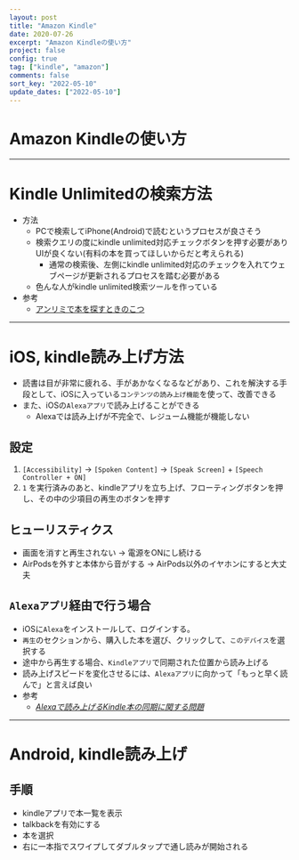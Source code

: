 ```yaml
---
layout: post
title: "Amazon Kindle"
date: 2020-07-26
excerpt: "Amazon Kindleの使い方"
project: false
config: true
tag: ["kindle", "amazon"]
comments: false
sort_key: "2022-05-10"
update_dates: ["2022-05-10"]
---
```


# Amazon Kindleの使い方

---

# Kindle Unlimitedの検索方法
 - 方法
   - PCで検索してiPhone(Android)で読むというプロセスが良さそう
   - 検索クエリの度にkindle unlimited対応チェックボタンを押す必要がありUIが良くない(有料の本を買ってほしいからだと考えられる)
     - 通常の検索後、左側にkindle unlimited対応のチェックを入れてウェブページが更新されるプロセスを踏む必要がある
   - 色んな人がkindle unlimited検索ツールを作っている
 - 参考
   - [アンリミで本を探すときのこつ](https://scrapbox.io/KindleUnlimited/%E3%82%A2%E3%83%B3%E3%83%AA%E3%83%9F%E3%81%A7%E6%9C%AC%E3%82%92%E6%8E%A2%E3%81%99%E3%81%A8%E3%81%8D%E3%81%AE%E3%81%93%E3%81%A4)

---

# iOS, kindle読み上げ方法
 - 読書は目が非常に疲れる、手があかなくなるなどがあり、これを解決する手段として、iOSに入っている`コンテンツの読み上げ機能`を使って、改善できる  
 - また、iOSの`Alexaアプリ`で読み上げることができる  
   - Alexaでは読み上げが不完全で、レジューム機能が機能しない　


## 設定
 1. `[Accessibility]` -> `[Spoken Content]` -> `[Speak Screen]` + `[Speech Controller + ON]`
 2. `1` を実行済みのあと、kindleアプリを立ち上げ、フローティングボタンを押し、その中の少項目の再生のボタンを押す

## ヒューリスティクス
 - 画面を消すと再生されない -> 電源をONにし続ける
 - AirPodsを外すと本体から音がする -> AirPods以外のイヤホンにすると大丈夫

## `Alexaアプリ`経由で行う場合
 - iOSに`Alexa`をインストールして、ログインする。
 - `再生`のセクションから、購入した本を選び、クリックして、`このデバイス`を選択する
 - 途中から再生する場合、`Kindleアプリ`で同期された位置から読み上げる
 - 読み上げスピードを変化させるには、`Alexaアプリ`に向かって「もっと早く読んで」と言えば良い
 - 参考
   - [*Alexaで読み上げるKindle本の同期に関する問題*](https://www.amazon.co.jp/gp/help/customer/display.html?nodeId=GDNJ68Z4KQE9VRRT)

---

# Android, kindle読み上げ

## 手順
 - kindleアプリで本一覧を表示
 - talkbackを有効にする
 - 本を選択
 - 右に一本指でスワイプしてダブルタップで通し読みが開始される
